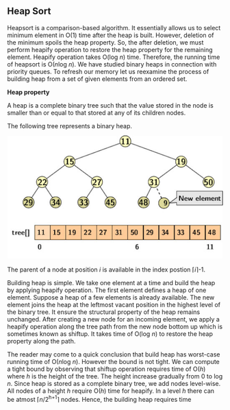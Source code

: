 ## Heap Sort

Heapsort is a comparison-based algorithm. It essentially allows us to select minimum element
in O(1) time after the heap is built. However, deletion of the minimum spoils the heap property.
So, the after deletion, we must perform heapify operation to restore the heap property for the
remaining element. Heapify operation takes O(log <i>n</i>) time. Therefore, the running time of
heapsort is O(<i>n</i>log <i>n</i>). We have studied binary heaps in connection with priority
queues. To refresh our memory let us reexamine the process of building heap from a set of
given elements from an ordered set.

<strong>Heap property</strong>

A heap is a complete binary tree such that the value stored in the node is smaller than or equal 
to that stored at any of its children nodes.

The following tree represents a binary heap.
<p style="text-align:center">
  <img src="../images/binaryHeap.jpg">
</p>
The parent of a node at position <i>i</i> is available in the index postion &lceil;<i>i</i>&rceil;-1.

Building heap is simple. We take one element at a time and build the heap by applying heapify 
operation. The first element defines a heap of one element. Suppose a heap of a few elements 
is already available. The new element joins the heap at the leftmost vacant position in the 
highest level of the binary tree. It ensure the structural property of the heap remains unchanged.
After creating a new node for an incoming element, we apply a heapify operation along the tree
path from the new node bottom up which is sometimes known as shiftup. It takes time of 
O(log <i>n</i>) to restore the heap property along the path. 

The reader may come to a quick conclusion that build heap has worst-case running time of 
O(<i>n</i>log <i>n</i>). However the bound is not tight. We can compute a tight bound by observing
that shiftup operation requires time of O(<i>h</i>) where <i>h</i> is the height of the tree.
The height increase gradually from 0 to log <i>n</i>. Since heap is stored as a complete
binary tree, we add nodes level-wise. All nodes of a height <i>h</i> require O(<i>h</i>) time
for heapify. In a level <i>h</i> there can be atmost &lceil;<i>n</i>/2<sup>h+1</sup>&rceil; nodes.
Hence, the building heap requires time 

